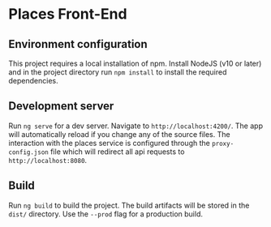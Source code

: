 # Places Front-End

## Environment configuration

This project requires a local installation of npm. Install NodeJS (v10 or later) and in the project directory run `npm install` to install the required dependencies.

## Development server

Run `ng serve` for a dev server. Navigate to `http://localhost:4200/`. The app will automatically reload if you change any of the source files. The interaction with the places service is configured through the `proxy-config.json` file which will redirect all api requests to `http://localhost:8080`.

## Build

Run `ng build` to build the project. The build artifacts will be stored in the `dist/` directory. Use the `--prod` flag for a production build.
